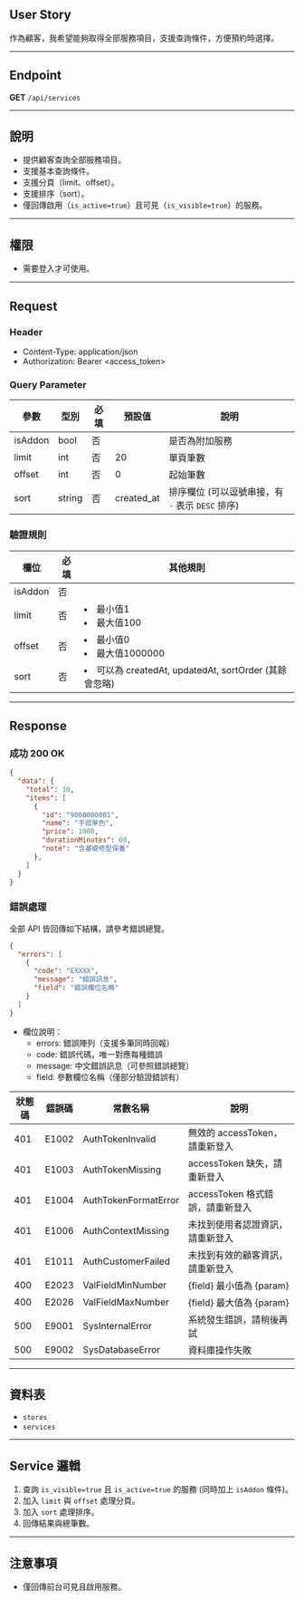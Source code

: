 ## User Story

作為顧客，我希望能夠取得全部服務項目，支援查詢條件，方便預約時選擇。

---

## Endpoint

**GET** `/api/services`

---

## 說明

- 提供顧客查詢全部服務項目。
- 支援基本查詢條件。
- 支援分頁（limit、offset）。
- 支援排序（sort）。
- 僅回傳啟用（`is_active=true`）且可見（`is_visible=true`）的服務。

---

## 權限

- 需要登入才可使用。

---

## Request

### Header

- Content-Type: application/json
- Authorization: Bearer <access_token>

### Query Parameter

| 參數    | 型別   | 必填 | 預設值     | 說明                                             |
| ------- | ------ | ---- | ---------- | ------------------------------------------------ |
| isAddon | bool   | 否   |            | 是否為附加服務                                   |
| limit   | int    | 否   | 20         | 單頁筆數                                         |
| offset  | int    | 否   | 0          | 起始筆數                                         |
| sort    | string | 否   | created_at | 排序欄位 (可以逗號串接，有 `-` 表示 `DESC` 排序) |

### 驗證規則

| 欄位    | 必填 | 其他規則                                                |
| ------- | ---- | ------------------------------------------------------- |
| isAddon | 否   |                                                         |
| limit   | 否   | <li>最小值1<li>最大值100                                |
| offset  | 否   | <li>最小值0<li>最大值1000000                            |
| sort    | 否   | <li>可以為 createdAt, updatedAt, sortOrder (其餘會忽略) |

---

## Response

### 成功 200 OK

```json
{
  "data": {
    "total": 10,
    "items": [
      {
        "id": "9000000001",
        "name": "手部單色",
        "price": 1000,
        "durationMinutes": 60,
        "note": "含基礎修型保養"
      },
    ]
  }
}
```

### 錯誤處理

全部 API 皆回傳如下結構，請參考錯誤總覽。

```json
{
  "errors": [
    {
      "code": "EXXXX",
      "message": "錯誤訊息",
      "field": "錯誤欄位名稱"
    }
  ]
}
```

- 欄位說明：
  - errors: 錯誤陣列（支援多筆同時回報）
  - code: 錯誤代碼，唯一對應每種錯誤
  - message: 中文錯誤訊息（可參照錯誤總覽）
  - field: 參數欄位名稱（僅部分驗證錯誤有）

| 狀態碼 | 錯誤碼 | 常數名稱             | 說明                             |
| ------ | ------ | -------------------- | -------------------------------- |
| 401    | E1002  | AuthTokenInvalid     | 無效的 accessToken，請重新登入   |
| 401    | E1003  | AuthTokenMissing     | accessToken 缺失，請重新登入     |
| 401    | E1004  | AuthTokenFormatError | accessToken 格式錯誤，請重新登入 |
| 401    | E1006  | AuthContextMissing   | 未找到使用者認證資訊，請重新登入 |
| 401    | E1011  | AuthCustomerFailed   | 未找到有效的顧客資訊，請重新登入 |
| 400    | E2023  | ValFieldMinNumber    | {field} 最小值為 {param}         |
| 400    | E2026  | ValFieldMaxNumber    | {field} 最大值為 {param}         |
| 500    | E9001  | SysInternalError     | 系統發生錯誤，請稍後再試         |
| 500    | E9002  | SysDatabaseError     | 資料庫操作失敗                   |

---

## 資料表

- `stores`
- `services`

---

## Service 邏輯

1. 查詢 `is_visible=true` 且 `is_active=true` 的服務 (同時加上 `isAddon` 條件)。
3. 加入 `limit` 與 `offset` 處理分頁。
4. 加入 `sort` 處理排序。
5. 回傳結果與總筆數。

---

## 注意事項

- 僅回傳前台可見且啟用服務。
